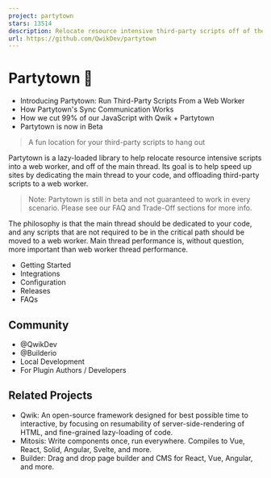 ```yaml
---
project: partytown
stars: 13514
description: Relocate resource intensive third-party scripts off of the main thread and into a web worker. 🎉
url: https://github.com/QwikDev/partytown
---
```


Partytown 🎉
============

-   Introducing Partytown: Run Third-Party Scripts From a Web Worker
-   How Partytown's Sync Communication Works
-   How we cut 99% of our JavaScript with Qwik + Partytown
-   Partytown is now in Beta

> A fun location for your third-party scripts to hang out

Partytown is a lazy-loaded library to help relocate resource intensive scripts into a web worker, and off of the main thread. Its goal is to help speed up sites by dedicating the main thread to your code, and offloading third-party scripts to a web worker.

> Note: Partytown is still in beta and not guaranteed to work in every scenario. Please see our FAQ and Trade-Off sections for more info.

The philosophy is that the main thread should be dedicated to your code, and any scripts that are not required to be in the critical path should be moved to a web worker. Main thread performance is, without question, more important than web worker thread performance.

-   Getting Started
-   Integrations
-   Configuration
-   Releases
-   FAQs

Community
---------

-   @QwikDev
-   @Builderio
-   Local Development
-   For Plugin Authors / Developers

Related Projects
----------------

-   Qwik: An open-source framework designed for best possible time to interactive, by focusing on resumability of server-side-rendering of HTML, and fine-grained lazy-loading of code.
-   Mitosis: Write components once, run everywhere. Compiles to Vue, React, Solid, Angular, Svelte, and more.
-   Builder: Drag and drop page builder and CMS for React, Vue, Angular, and more.
